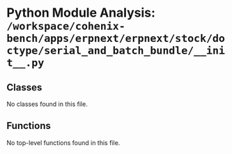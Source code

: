 # Python Module Analysis: `/workspace/cohenix-bench/apps/erpnext/erpnext/stock/doctype/serial_and_batch_bundle/__init__.py`

## Classes

No classes found in this file.


## Functions

No top-level functions found in this file.
